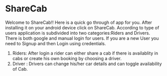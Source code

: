 # ShareCab
Welcome to ShareCab!!
Here is a quick go through of app for you.
After installing it on your android device click on ShareCab. According to type of users application is subdivided into two categories:Riders and Drivers.
There is both google and manual login for users.
If you are a new User you need to Signup and then Login using credentials.
1) Riders: After login a rider can either share a cab if there is availablity in cabs or create his own booking by choosing a driver.
2) Driver : Drivers can change his/her car details and can toggle availability of Cab.

